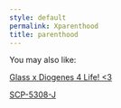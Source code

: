 ```yaml
---
style: default
permalink: Xparenthood
title: parenthood
---
```

You may also like:

[Glass x Diogenes 4 Life! <3](http://scp-wiki.net/erogenous-diogenous)

[SCP-5308-J](http://scp-wiki.net/scp-5308-j)
